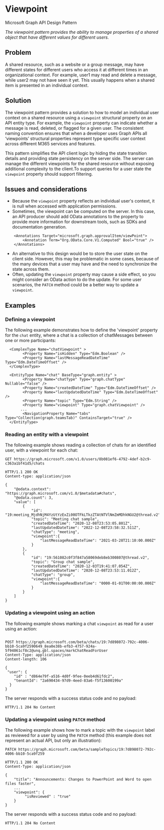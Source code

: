 # Viewpoint

Microsoft Graph API Design Pattern


*The viewpoint pattern provides the ability to manage properties of a shared object that have different values for different users.*

## Problem
A shared resource, such as a website or a group message, may have different states for different users who access it at different times in an organizational context. For example, user1 may read and delete a message, while user2 may not have seen it yet. This usually happens when a shared item is presented in an individual context.
## Solution

The viewpoint pattern provides a solution to how to model an individual user context on a shared resource using a `viewpoint` structural property on an API entity type.
For example, the `viewpoint` property can indicate whether a message is read, deleted, or flagged for a given user. 
The consistent naming convention ensures that when a developer uses Graph APIs all ‘viewpoints’ structural properties represent type specific user context across different M365 services and features.

This pattern simplifies the API client logic by hiding the state transition details and providing state persistency on the server side. The server can manage the different viewpoints for the shared resource without exposing additional complexity to the client.To support queries for a user state the `viewpoint` property should support filtering.
## Issues and considerations

- Because the `viewpoint` property reflects an individual user's context, it is null when accessed with application permissions.
- Sometimes, the viewpoint can be computed on the server. In this case, an API producer should add OData annotations to the property to provide more information for downstream tools, such as SDKs and documentation generation.
```
    <Annotations Target="microsoft.graph.approvalItem/viewPoint">
        <Annotation Term="Org.OData.Core.V1.Computed" Bool="true" />
    </Annotations>
```
- An alternative to this design would be to store the user state on the client side. However, this may be problematic in some cases, because of the many devices that a user may have and the need to synchronize the state across them.
- Often, updating the `viewpoint` property may cause a side effect, so you might consider an OData action to do the update. For some user scenarios, the `PATCH` method could be a better way to update a `viewpoint`.

## Examples

### Defining a viewpoint

The following example demonstrates how to define the 'viewpoint' property for the `chat` entity, where a chat is a collection of chatMessages between one or more participants: 
```
  <ComplexType Name="chatViewpoint" >
        <Property Name="isHidden" Type="Edm.Boolean" />
        <Property Name="lastMessageReadDateTime" Type="Edm.DateTimeOffset" />
  </ComplexType>

  <EntityType Name="chat" BaseType="graph.entity" >
        <Property Name="chatType" Type="graph.chatType" Nullable="false" />
        <Property Name="createdDateTime" Type="Edm.DateTimeOffset" />
        <Property Name="lastUpdatedDateTime" Type="Edm.DateTimeOffset" />              
        <Property Name="topic" Type="Edm.String" />
        <Property Name="viewpoint" Type="graph.chatViewpoint" />
       ...
        <NavigationProperty Name="tabs" Type="Collection(graph.teamsTab)" ContainsTarget="true" />
  </EntityType>

```
### Reading an entity with a viewpoint

The following example shows reading a collection of chats for an identified user, with a viewpoint for each chat:

```http
GET https://graph.microsoft.com/v1.0/users/8b081ef6-4792-4def-b2c9-c363a1bf41d5/chats
```

```http
HTTP/1.1 200 OK
Content-type: application/json

{
    "@odata.context": "https://graph.microsoft.com/v1.0/$metadata#chats",
    "@odata.count": 3,
    "value": [
        {
            "id": "19:meeting_MjdhNjM4YzUtYzExZi00OTFkLTkzZTAtNTVlNmZmMDhkNGU2@thread.v2",
            "topic": "Meeting chat sample",
            "createdDateTime": "2020-12-08T23:53:05.801Z",
            "lastUpdatedDateTime": "2022-12-08T23:58:32.511Z",
            "chatType": "meeting",         
            "viewpoint":{
                "lastMessageReadDateTime": "2021-03-28T21:10:00.000Z"              
            }
        },
        {
            "id": "19:561082c0f3f847a58069deb8eb300807@thread.v2",
            "topic": "Group chat sample",
            "createdDateTime": "2020-12-03T19:41:07.054Z",
            "lastUpdatedDateTime": "2020-12-08T23:53:11.012Z",
            "chatType": "group",            
            "viewpoint":{
                "lastMessageReadDateTime": "0000-01-01T00:00:00.000Z"                
            }
        }
    ]
}
```
### Updating a viewpoint using an action

The following example shows marking a chat `viewpoint` as read for a user using an action:

```http

POST https://graph.microsoft.com/beta/chats/19:7d898072-792c-4006-bb10-5ca9f2590649_8ea0e38b-efb3-4757-924a-5f94061cf8c2@unq.gbl.spaces/markChatReadForUser
Content-Type: application/json
Content-length: 106

{
 "user": {
    "id" : "d864e79f-a516-4d0f-9fee-0eeb4d61fdc2",
    "tenantId": "2a690434-97d9-4eed-83a6-f5f13600199a"
  }
}
```

The server responds with a  success status code and no payload:

```http
HTTP/1.1 204 No Content
```
### Updating a viewpoint using `PATCH` method

The following example shows how to mark a topic with the `viewpoint` label as reviewed for a user by using the `PATCH` method (this example does not represent an actual API, but only an illustration):

```
PATCH https://graph.microsoft.com/beta/sampleTopics/19:7d898072-792c-4006-bb10-5ca9f259

HTTP/1.1 200 OK
Content-Type: application/json

{  
    "title": "Announcements: Changes to PowerPoint and Word to open files faster",
    ...
    "viewpoint": {
         "isReviewed" : "true"
    }
}
```

The server responds with a  success status code and no payload:

```http
HTTP/1.1 204 No Content
```
